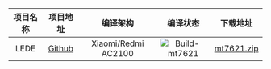 | 项目名称 | 项目地址 | 编译架构 | 编译状态 | 下载地址
| :------: | :------: | :------: | :------: | :------: |
| LEDE |[Github](https://github.com/coolsnowwolf/lede) | Xiaomi/Redmi AC2100 | ![Build-mt7621](https://github.com/tmr-github/OpenWrt_ActionTest/workflows/Build-mt7621/badge.svg) | [mt7621.zip](https://github.com/tmr-github/OpenWrt_ActionTest/raw/master/mt7621.zip)
